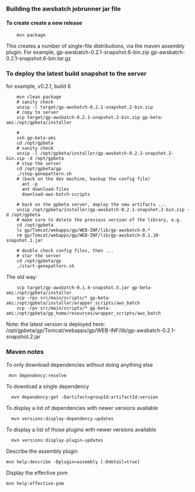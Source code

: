 ### Building the awsbatch jobrunner jar file

#### To create create a new release
```
    mvn package
```
This creates a number of single-file distributions, via the maven assembly plugin. For example,
  gp-awsbatch-0.2.1-snapshot.6-bin.zip
  gp-awsbatch-0.2.1-snapshot.6-bin.tar.gz

### To deploy the latest build snapshot to the server
for example, v0.2.1, build 6
```
    mvn clean package
    # sanity check
    unzip -l target/gp-awsbatch-0.2.1-snapshot.2-bin.zip
    # copy to server
    scp target/gp-awsbatch-0.2.1-snapshot.2-bin.zip gp-beta-ami:/opt/gpbeta/installer
    
    #
    ssh gp-beta-ami
    cd /opt/gpbeta
    # sanity check
    unzip -l /opt/gpbeta/installer/gp-awsbatch-0.2.1-snapshot.2-bin.zip -d /opt/gpbeta
    # stop the server
    cd /opt/gpbeta/gp
    ./stop-genepattern.sh
    # (back on the dev machine, backup the config file)
      ant -p
      ant download-files
      download-aws-batch-scripts
    
    # back on the gpbeta server, deploy the new artifacts ...
    unzip /opt/gpbeta/installer/gp-awsbatch-0.2.1-snapshot.2-bin.zip -d /opt/gpbeta
    # make sure to delete the previous version of the library, e.g.
    cd /opt/gpbeta
    ls gp/Tomcat/webapps/gp/WEB-INF/lib/gp-awsbatch-0.*
    rm gp/Tomcat/webapps/gp/WEB-INF/lib/gp-awsbatch-0.1.10-snapshot.1.jar
    
    # double check config files, then ...
    # star the server
    cd /opt/gpbeta/gp
    ./start-genepattern.sh
```

The old way:
```
    scp target/gp-awsbatch-0.1.4-snapshot.5.jar gp-beta-ami:/opt/gpbeta/installer
    scp -rpv src/main/scripts/* gp-beta-ami:/opt/gpbeta/installer/wrapper_scripts/aws_batch
    scp -rpv src/main/scripts/* gp-beta-ami:/opt/gpbeta/gp_home/resources/wrapper_scripts/aws_batch
```

Note: the latest version is deployed here:
  /opt/gpbeta/gp/Tomcat/webapps/gp/WEB-INF/lib/gp-awsbatch-0.2.1-snapshot.2.jar

### Maven notes

To only download dependencies without doing anything else
```
 mvn dependency:resolve
```

To download a single dependency
```
  mvn dependency:get -Dartifact=groupId:artifactId:version 
```

To display a list of dependencies with newer versions available
```
  mvn versions:display-dependency-updates
```

To display a list of those plugins with newer versions available
```
  mvn versions:display-plugin-updates
```

Describe the assembly plugin
```
mvn help:describe -Dplugin=assembly [-Ddetail=true]
```

Display the effective pom
```
mvn help:effective-pom
```
